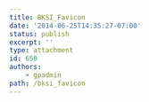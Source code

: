 ```yaml
---
title: BKSI_Favicon
date: '2014-06-25T14:35:27-07:00'
status: publish
excerpt: ''
type: attachment
id: 650
authors:
    - gpadmin
path: /bksi_favicon
---
```

<!DOCTYPE html PUBLIC "-//W3C//DTD HTML 4.0 Transitional//EN" "http://www.w3.org/TR/REC-html40/loose.dtd">
<?xml encoding="UTF-8">
